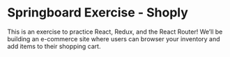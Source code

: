 # Springboard Exercise - Shoply

This is an exercise to practice React, Redux, and the React Router! We’ll be building an e-commerce site where users can browser your inventory and add items to their shopping cart.
